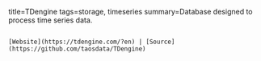 title=TDengine
tags=storage, timeseries
summary=Database designed to process time series data.
~~~~~~

[Website](https://tdengine.com/?en) | [Source](https://github.com/taosdata/TDengine)

